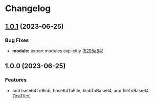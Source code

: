 # Changelog

## [1.0.1](https://github.com/encrypit/file64/compare/v1.0.0...v1.0.1) (2023-06-25)


### Bug Fixes

* **module:** export modules explicitly ([5295a84](https://github.com/encrypit/file64/commit/5295a8490f677e39f07926ce8bc75758240f66df))

## 1.0.0 (2023-06-25)


### Features

* add base64ToBlob, base64ToFile, blobToBase64, and fileToBase64 ([1ca17ec](https://github.com/encrypit/file64/commit/1ca17ec3d43a2c1d316eabb44127c14e3b14f89f))
